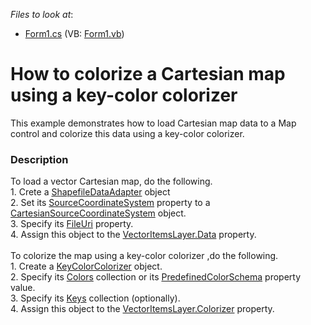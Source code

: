 <!-- default file list -->
*Files to look at*:

* [Form1.cs](./CS/WinForms_MapControl_KeyColorColorizer/Form1.cs) (VB: [Form1.vb](./VB/WinForms_MapControl_KeyColorColorizer/Form1.vb))
<!-- default file list end -->
# How to colorize a Cartesian map using a key-color colorizer


This example demonstrates how to load Cartesian map data to a Map control and colorize this data using a key-color colorizer.


<h3>Description</h3>

To load a vector Cartesian map,&nbsp;do the following.<br />1. Crete a <a href="https://documentation.devexpress.com/#WindowsForms/clsDevExpressXtraMapShapefileDataAdaptertopic">ShapefileDataAdapter</a>&nbsp;object<br />2. Set its <a href="https://documentation.devexpress.com/#WindowsForms/DevExpressXtraMapCoordinateSystemDataAdapterBase_SourceCoordinateSystemtopic">SourceCoordinateSystem</a>&nbsp;property to a <a href="https://documentation.devexpress.com/#WindowsForms/clsDevExpressXtraMapCartesianSourceCoordinateSystemtopic">CartesianSourceCoordinateSystem</a>&nbsp;object.<br />3. Specify its <a href="https://documentation.devexpress.com/#WindowsForms/DevExpressXtraMapShapefileDataAdapter_FileUritopic">FileUri</a>&nbsp;property.<br />4. Assign this object to the <a href="https://documentation.devexpress.com/#WindowsForms/DevExpressXtraMapVectorItemsLayer_Datatopic">VectorItemsLayer.Data</a>&nbsp;property.<br /><br />To colorize the map using a key-color colorizer ,do the following.<br />1. Create a <a href="https://documentation.devexpress.com/#WindowsForms/clsDevExpressXtraMapKeyColorColorizertopic">KeyColorColorizer</a>&nbsp;object.<br />2. Specify its <a href="https://documentation.devexpress.com/#WindowsForms/DevExpressXtraMapKeyColorColorizer_Colorstopic">Colors</a>&nbsp;collection or its <a href="https://documentation.devexpress.com/#WindowsForms/DevExpressXtraMapPredefinedColorsColorizer_PredefinedColorSchematopic">PredefinedColorSchema</a>&nbsp;property value.<br />3. Specify its <a href="https://documentation.devexpress.com/#WindowsForms/DevExpressXtraMapKeyColorColorizer_Keystopic">Keys</a>&nbsp;collection (optionally).<br />4. Assign this object to the <a href="https://documentation.devexpress.com/#WindowsForms/DevExpressXtraMapVectorItemsLayer_Colorizertopic">VectorItemsLayer.Colorizer</a>&nbsp;property.

<br/>


